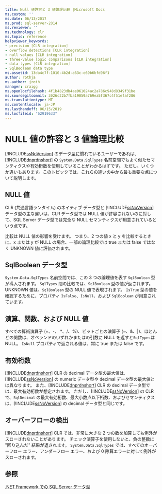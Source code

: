 ```yaml
---
title: Null 値許容と 3 値論理比較 |Microsoft Docs
ms.custom: ''
ms.date: 06/13/2017
ms.prod: sql-server-2014
ms.reviewer: ''
ms.technology: clr
ms.topic: reference
helpviewer_keywords:
- precision [CLR integration]
- overflow detections [CLR integration]
- null values [CLR integration]
- three-value logic comparisons [CLR integration]
- data types [CLR integration]
- SqlBoolean data type
ms.assetid: 13da4c7f-1010-4b2d-a63c-c69b6bfd96f1
author: rothja
ms.author: jroth
manager: craigg
ms.openlocfilehash: 4f1b4823db4ae961024ac2a786c948d8349f31be
ms.sourcegitcommit: 3026c22b7fba19059a769ea5f367c4f51efaf286
ms.translationtype: MT
ms.contentlocale: ja-JP
ms.lasthandoff: 06/15/2019
ms.locfileid: "62919633"
---
```

# <a name="nullability-and-three-value-logic-comparisons"></a>NULL 値の許容と 3 値論理比較
  [!INCLUDE[ssNoVersion](../../includes/ssnoversion-md.md)] のデータ型に慣れているユーザーであれば、[!INCLUDE[dnprdnshort](../../includes/dnprdnshort-md.md)] の `System.Data.SqlTypes` 名前空間でもよく似たセマンティクスや有効桁数を使用していることがわかるはずです。 ただし、いくつか違いもあります。このトピックでは、これらの違いの中から最も重要な点について説明します。  
  
## <a name="null-values"></a>NULL 値  
 CLR (共通言語ランタイム) のネイティブ データ型と [!INCLUDE[ssNoVersion](../../includes/ssnoversion-md.md)] データ型の主な違いは、CLR データ型では NULL 値が許容されないのに対して、SQL Server データ型では完全な NULL セマンティクスが用意されているという点です。  
  
 比較は NULL 値の影響を受けます。 つまり、2 つの値 x と y を比較するときに、x または y が NULL の場合、一部の論理比較では true または false ではなく UNKNOWN 値に評価されます。  
  
## <a name="sqlboolean-data-type"></a>SqlBoolean データ型  
 `System.Data.SqlTypes` 名前空間では、この 3 つの論理値を表す `SqlBoolean` 型が導入されます。 `SqlTypes` 間の比較では、`SqlBoolean` 型の値が返されます。 UNKNOWN 値は、`SqlBoolean` 型の NULL 値で表現されます。 `IsTrue` 型の値を確認するために、プロパティ `IsFalse`、`IsNull`、および `SqlBoolean` が用意されています。  
  
## <a name="operations-functions-and-null-values"></a>演算、関数、および NULL 値  
 すべての算術演算子 (+、-、 \*、/、%)、ビットごとの演算子 (~、&、|)、ほとんどの関数は、オペランドのいずれかまたはの引数に NULL を返すと`SqlTypes`は NULL。 `IsNull` プロパティで返される値は、常に true または false です。  
  
## <a name="precision"></a>有効桁数  
 [!INCLUDE[dnprdnshort](../../includes/dnprdnshort-md.md)] CLR の decimal データ型の最大値は、[!INCLUDE[ssNoVersion](../../includes/ssnoversion-md.md)] の numeric データ型や decimal データ型の最大値とは異なります。 また、[!INCLUDE[dnprdnshort](../../includes/dnprdnshort-md.md)] CLR の decimal データ型では、最大有効桁数が想定されます。 ただし、[!INCLUDE[ssNoVersion](../../includes/ssnoversion-md.md)] の CLR で、`SqlDecimal` の最大有効桁数、最大小数点以下桁数、およびセマンティクスは、[!INCLUDE[ssNoVersion](../../includes/ssnoversion-md.md)] の decimal データ型と同じです。  
  
## <a name="overflow-detection"></a>オーバーフローの検出  
 [!INCLUDE[dnprdnshort](../../includes/dnprdnshort-md.md)] CLR では、非常に大きな 2 つの数を加算しても例外がスローされないことがあります。 チェック演算子を使用しないと、負の整数に "回り込んだ" 結果が返されます。 `System.Data.SqlTypes` では、すべてのオーバーフロー エラー、アンダーフロー エラー、および 0 除算エラーに対して例外がスローされます。  
  
## <a name="see-also"></a>参照  
 [.NET Framework での SQL Server データ型](sql-server-data-types-in-the-net-framework.md)  
  
  
